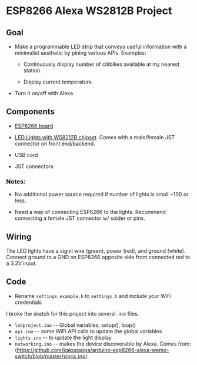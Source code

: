 # ESP8266 Alexa WS2812B Project

## Goal

- Make a programmable LED strip that conveys useful information with a minimalist aesthetic by pining various APIs. Examples:

  - Continuously display number of citibikes available at my nearest station.

  - Display current temperature. 

- Turn it on/off with Alexa.

## Components

- [ESP8266 board](https://www.amazon.com/gp/product/B01IK9GEQG/ref=oh_aui_detailpage_o00_s00?ie=UTF8&psc=1)

- [LED Lights with WS8212B chipset](https://www.amazon.com/gp/product/B01CDTEFAQ/ref=oh_aui_detailpage_o01_s00?ie=UTF8&psc=1). Comes with a male/female JST connector on front end/backend.

- USB cord 

- JST connectors 

### Notes: 

- No additional power source required if number of lights is small ~100 or less. 

- Need a way of connecting ESP8266 to the lights. Recommend connecting a female JST connector w/ solder or pins. 

## Wiring

The LED lights have a signil wire (green), power (red), and ground (white). Connect ground to a GND on ESP8266 opposite side from connected red to a 3.3V input. 

## Code

- Rename `settings_example.h` to `settings.h` and include your WiFi credentials

I broke the sketch for this project into several .ino files. 
 
- `ledproject.ino` -- Global variables, setup(), loop()
- `api.ino` -- some WiFi API calls to update the global variables
- `lights.ino` -- to update the light display
- `networking.ino` -- makes the device discoverable by Alexa. Comes from: (https://github.com/kakopappa/arduino-esp8266-alexa-wemo-switch/blob/master/sinric.ino).